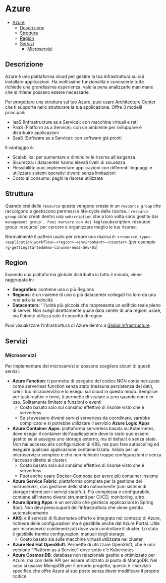 # Azure

- [Azure](#azure)
  - [Descrizione](#descrizione)
  - [Struttura](#struttura)
  - [Region](#region)
  - [Servizi](#servizi)
    - [Microservizi](#microservizi)

## Descrizione

Azure è una piattaforma cloud per gestire la tua infrastruttura su cui installare applicazioni. Ha moltissime funzionalità e conoscerle tutte richiede una grandissima esperienza, vale la pena analizzarle man mano che si ritiene possano essere necessarie.

Per progettare una struttura sul tuo Azure, puoi usare [Architecture Center](https://learn.microsoft.com/en-us/azure/architecture/) che ti supporta nello strutturare la tua applicazione. Offre 3 modelli principali:

- IaaS (Infrastructure as a Service): con macchine virtuali e reti
- PaaS (Platform as a Service): con un ambiente per sviluppare e distribuire applicazioni
- SaaS (Software as a Service): con software già pronti

Il vantaggio è:

- Scalabilità: per aumentare e diminuire le risorse all'esigenza
- Sicurezza: i datacenter hanno elevati livelli di sicurezza
- Flessibilità: puoi implementare applicazioni con differenti linguaggi e utilizzare sistemi operativi diversi senza limitazioni
- Costo al consumo: paghi le risorse utilizzate

## Struttura

Quando crei delle `resource` queste vengono create in un `resource group` che raccolgono e gestiscono permessi e life-cycle delle risorse. I `resource group` sono creati dentro una `subscription` che a loro volta sono gestite dai `management group'.
Puoi marcare con dei `tag`le`subscription` `resource group` `resource` per cercare e organizzare meglio le tue risorse.

Normalmente il pattern usato per creare una risorsa è: `<resource_type>-<application_workflow>-<region>-<environment>-<counter>` (per esempio `rg-gettingstarteddemo-linuxvm-eus2-dev-01`)

## Region

Essendo una piattaforma globale distribuita in tutto il mondo, viene raggrupata in:

- **Geografies**: contiene una o più Regions
- **Regions**: è un insieme di uno o più datacenter collegati tra loro da una rete ad alta velocità
- **Datacenters**: ' l'unità più piccola che rappresenta un edificio reale pieno di server. Non scegli direttamente quale data center di una regioni usare, ma l'utente utilizza solo il concetto di region

Puoi visualizzare l'infrastruttura di Azure dentro a [Global Infrastructure](https://azure.microsoft.com/en-us/explore/global-infrastructure).

## Servizi

### Microservizi

Per implementare dei microservizi si possono scegliere alcuni di questi servizi:

- **Azure Function**: ti permette di eseguire del codice NON containerizzato come serverless function senza stato (nessuna persistenza dei dati), crei il tuo microservizio e lo esegui sul cloud in questo modo. Semplice per task reattivi e brevi, ti permette di scalare a zero quando non è in uso. Solitamente limitato a funzioni o eventi
  - Costo basato solo sul consimo effettivo di risorse visto che è serverless
  - Se si avessero diversi servizi serverless da coordinare, sarebbe complicato e si potrebbe utilizzare il servizio **Azure Logic Apps**
- **Azure Container Apps**: piattaforma serverless basata su Kubernetes, dove esegui il container dell'applicazione dove lo stato può essere gestito se si assegna uno storage esterno, ma di default è senza stato. Non hai accesso alle configurazioni di K8S, ma puoi fare autoscaling ed eseguire qualsiasi applicazione containerizzata. Valido per un microservizio semplice e che non richiede troppe configurazioni e senza l'accesso diretto al cluster.
  - Costo basato solo sul consimo effettivo di risorse visto che è serverless
  - Puoi anche usare Docker-Compose per avere più container insieme
- **Azure Service Fabric**: piattaforma completa per la gestione dei microservizi, con gestione dello stato nativamente (con sistemi di storage interni per i servizi stateful). Più complessa e configurabile, contiene all'interno diversi strumenti per CI/CD, monitoring, altro.
- **Azure Spring Apps**: è un servizio che gestisce applicazioni in Spring Boot. Non devi preoccuparti dell'infrastruttura che viene gestita automaticamente
- **AKS**: è il servizio di Kubernetes offerto e integrato nel contesto di Azure, richiede delle configurazioni ma è gestibile anche dal Azure Portal. Utile per microservizi cointenerizzati dove vuoi controllare il cluster. Lo stato è gestibile tramite configurazioni manuali degli storage.
  - Costo basato sia sulle macchine virtuali utilizzate nel cluster
- **Azure Red Hat OpenShift**: Permette di utilizzare OpenShift, che è una versione "Platform as a Service" dove sotto c'è Kubernetes
- **Azure Cosmos DB**: database non relazionale gestito e ottimizzato per Azure, ma con delle API per essere utilizzato al posto di MongoDB. Nel caso si usasse MongoDB per il proprio progetto, questo è il servizio specifico che offre Azure al suo posto senza dover modificare il proprio codice
